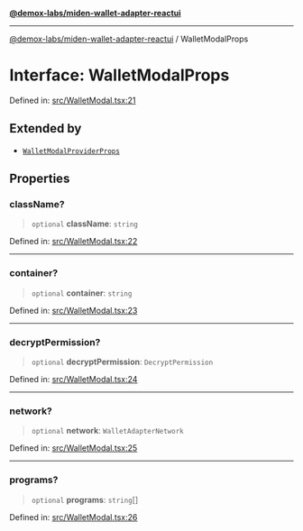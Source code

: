 [**@demox-labs/miden-wallet-adapter-reactui**](../README.md)

***

[@demox-labs/miden-wallet-adapter-reactui](../globals.md) / WalletModalProps

# Interface: WalletModalProps

Defined in: [src/WalletModal.tsx:21](https://github.com/demox-labs/miden-wallet-adapter/blob/1ef8b04773cb8b7272bbf6a4eb810ab074d47de8/packages/ui/src/WalletModal.tsx#L21)

## Extended by

- [`WalletModalProviderProps`](WalletModalProviderProps.md)

## Properties

### className?

> `optional` **className**: `string`

Defined in: [src/WalletModal.tsx:22](https://github.com/demox-labs/miden-wallet-adapter/blob/1ef8b04773cb8b7272bbf6a4eb810ab074d47de8/packages/ui/src/WalletModal.tsx#L22)

***

### container?

> `optional` **container**: `string`

Defined in: [src/WalletModal.tsx:23](https://github.com/demox-labs/miden-wallet-adapter/blob/1ef8b04773cb8b7272bbf6a4eb810ab074d47de8/packages/ui/src/WalletModal.tsx#L23)

***

### decryptPermission?

> `optional` **decryptPermission**: `DecryptPermission`

Defined in: [src/WalletModal.tsx:24](https://github.com/demox-labs/miden-wallet-adapter/blob/1ef8b04773cb8b7272bbf6a4eb810ab074d47de8/packages/ui/src/WalletModal.tsx#L24)

***

### network?

> `optional` **network**: `WalletAdapterNetwork`

Defined in: [src/WalletModal.tsx:25](https://github.com/demox-labs/miden-wallet-adapter/blob/1ef8b04773cb8b7272bbf6a4eb810ab074d47de8/packages/ui/src/WalletModal.tsx#L25)

***

### programs?

> `optional` **programs**: `string`[]

Defined in: [src/WalletModal.tsx:26](https://github.com/demox-labs/miden-wallet-adapter/blob/1ef8b04773cb8b7272bbf6a4eb810ab074d47de8/packages/ui/src/WalletModal.tsx#L26)
